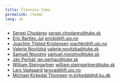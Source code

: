 ```yaml
---
title: Členovia tímu
permalink: /team/
lang: sk
---
```


- [Sergej Chodarev](https://kpi.fei.tuke.sk/en/person/sergej-chodarev) <sergej.chodarev@tuke.sk>
- [Eric Bartley Jul](https://www.mn.uio.no/ifi/english/people/aca/ericbj/) <ericbj@ifi.uio.no>
- [Joachim Tilsted Kristensen](https://www.mn.uio.no/ifi/english/people/aca/joachkr/) <joachkr@ifi.uio.no>
- [Valerie Novitzká](https://kpi.fei.tuke.sk/en/person/valerie-novitzka) <valerie.novitzka@tuke.sk>
- [Samuel Novotný](https://kpi.fei.tuke.sk/en/user/11125) <samuel.novotny@tuke.sk>
- [Ján Perháč](https://kpi.fei.tuke.sk/en/person/jan-perhac) <jan.perhac@tuke.sk>
- [William Steingartner](https://kpi.fei.tuke.sk/en/person/william-steingartner) <william.steingartner@tuke.sk>
- [Lars Vadgaard](https://www.mn.uio.no/ifi/english/?vrtx=person-view&uid=larsvad) <larsvad@ifi.uio.no>
- [Michael Kirkedal Thomsen](https://www.mn.uio.no/ifi/english/people/aca/michakt/index.html) <m.kirkedal@di.ku.dk>
  

